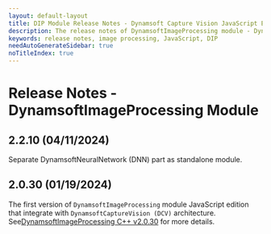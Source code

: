 ```yaml
---
layout: default-layout
title: DIP Module Release Notes - Dynamsoft Capture Vision JavaScript Edition
description: The release notes of DynamsoftImageProcessing module - Dynamsoft Capture Vision JavaScript Edition.
keywords: release notes, image processing, JavaScript, DIP
needAutoGenerateSidebar: true
noTitleIndex: true
---
```


# Release Notes - DynamsoftImageProcessing Module

## 2.2.10 (04/11/2024)

Separate DynamsoftNeuralNetwork (DNN) part as standalone module.

## 2.0.30 (01/19/2024)

The first version of `DynamsoftImageProcessing` module JavaScript edition that integrate with `DynamsoftCaptureVision (DCV)` architecture. See[DynamsoftImageProcessing C++ v2.0.30](https://www.dynamsoft.com/capture-vision/docs/server/programming/cplusplus/release-notes/dip.html#2030-02012024) for more details.